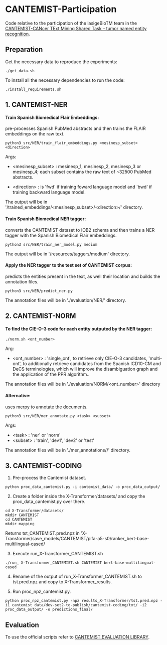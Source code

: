 # CANTEMIST-Participation
Code relative to the participation of the lasigeBioTM team in the [CANTEMIST-CANcer TExt Mining Shared Task – tumor named entity recognition](https://temu.bsc.es/cantemist/).

## Preparation
Get the necessary data to reproduce the experiments:

```
./get_data.sh
```

To install all the necessary dependencies to run the code:

```
./install_requirements.sh
```

## 1. CANTEMIST-NER

#### Train Spanish Biomedical Flair Embeddings: 
pre-processes Spanish PubMed abstracts and then trains the FLAIR embeddings on the raw text.

```
python3 src/NER/train_flair_embeddings.py <mesinesp_subset> <direction>
```

Args:
  * <mesinesp_subset> : mesinesp_1, mesinesp_2, mesinesp_3 or mesinesp_4; each subset contains the raw text of ~32500 PubMed abstracts.
  - \<direction> : is 'fwd' if training foward language model and 'bwd' if training backward language model.

The output will be in '/trained\_embeddings/<mesinesp_subset>/\<direction>/' directory.


#### Train Spanish Biomedical NER tagger: 
converts the CANTEMIST dataset to IOB2 schema and then trains a NER tagger with the Spanish Biomedical Flair embeddings.

```
python3 src/NER/train_ner_model.py medium 
```

The output will be in '/resources/taggers/medium' directory.

#### Apply the NER tagger to the test set of CANTEMIST corpus: 
predicts the entities present in the text, as well their location and builds the annotation files.

```
python3 src/NER/predict_ner.py
```

The annotation files will be in './evaluation/NER/' directory.


## 2. CANTEMIST-NORM

#### To find the CIE-O-3 code for each entity outputed by the NER tagger:

```
./norm.sh <ont_number> 
```

Arg:
  - <ont_number> : 'single_ont', to retrieve only CIE-O-3 candidates, 'multi-ont', to additionally retrieve candidates from the Spanish ICD10-CM and DeCS terminologies, which will improve the disambiguation graph and the application of the PPR algorithm..

The annotation files will be in './evaluation/NORM/<ont_number>' directory


#### Alternative: 
uses [merpy](https://pypi.org/project/merpy/) to annotate the documents.

```
python3 src/NER/mer_annotate.py <task> <subset>
```

Args:
  - \<task> : 'ner' or 'norm'
  - \<subset> : 'train', 'dev1', 'dev2' or 'test'

The annotation files will be in './mer_annotations/<task>/<subset>' directory.


## 3. CANTEMIST-CODING
1. Pre-process the Cantemist dataset.

```
python proc_data_cantemist.py -i cantemist_data/ -o proc_data_output/
````

2. Create a folder inside the X-Transformer/datasets/ and copy the proc_data_cantemist.py over there.

```
cd X-Transformer/datasets/
mkdir CANTEMIST
cd CANTEMIST
mkdir mapping
```
Returns tst_CANTEMIST.pred.npz in 'X-Transformer/save_models/CANTEMIST/pifa-a5-s0/ranker_bert-base-multilingual-cased/

3. Execute run_X-Transformer_CANTEMIST.sh 

```
./run_ X-Transformer_CANTEMIST.sh CANTEMIST bert-base-multilingual-cased
```

4. Rename of the output of run_X-Transformer_CANTEMIST.sh to tst.pred.npz and copy to X-Transformer_results.

5. Run  proc_npz_cantemist.py.

```
python proc_npz_cantemist.py -npz results_X-Transformer/tst.pred.npz -i1 cantemist_data/dev-set2-to-publish/cantemist-coding/txt/ -i2 proc_data_output/ -o predictions_final/
```

## Evaluation
To use the official scripts refer to [CANTEMIST EVALUATION LIBRARY](https://github.com/TeMU-BSC/cantemist-evaluation-library).



